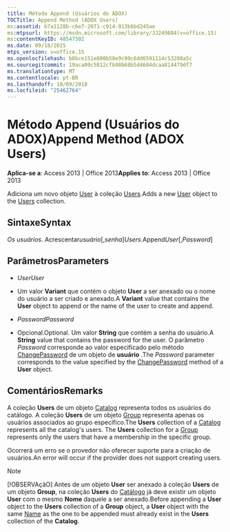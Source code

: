 ```yaml
---
title: Método Append (Usuários do ADOX)
TOCTitle: Append Method (ADOX Users)
ms:assetid: b7a1128b-c6e7-2071-c914-913b6bd245ae
ms:mtpsurl: https://msdn.microsoft.com/library/JJ249884(v=office.15)
ms:contentKeyID: 48547302
ms.date: 09/18/2015
mtps_version: v=office.15
ms.openlocfilehash: b8bce151e800b58e9c99c6dd6591114c53208a5c
ms.sourcegitcommit: 19aca09c5812cfb98b68b5d4604dcaa814479df7
ms.translationtype: MT
ms.contentlocale: pt-BR
ms.lasthandoff: 10/09/2018
ms.locfileid: "25462764"
---
```

# <a name="append-method-adox-users"></a><span data-ttu-id="35045-102">Método Append (Usuários do ADOX)</span><span class="sxs-lookup"><span data-stu-id="35045-102">Append Method (ADOX Users)</span></span>


<span data-ttu-id="35045-103">**Aplica-se a**: Access 2013 | Office 2013</span><span class="sxs-lookup"><span data-stu-id="35045-103">**Applies to**: Access 2013 | Office 2013</span></span>


<span data-ttu-id="35045-104">Adiciona um novo objeto [User](user-object-adox.md) à coleção [Users](users-collection-adox.md).</span><span class="sxs-lookup"><span data-stu-id="35045-104">Adds a new [User](user-object-adox.md) object to the [Users](users-collection-adox.md) collection.</span></span>

## <a name="syntax"></a><span data-ttu-id="35045-105">Sintaxe</span><span class="sxs-lookup"><span data-stu-id="35045-105">Syntax</span></span>

<span data-ttu-id="35045-106">*Os usuários*. Acrescentar*usuário*\[,*senha*\]</span><span class="sxs-lookup"><span data-stu-id="35045-106">*Users*.Append*User*\[,*Password*\]</span></span>

## <a name="parameters"></a><span data-ttu-id="35045-107">Parâmetros</span><span class="sxs-lookup"><span data-stu-id="35045-107">Parameters</span></span>

  - <span data-ttu-id="35045-108">*User*</span><span class="sxs-lookup"><span data-stu-id="35045-108">*User*</span></span>

  - <span data-ttu-id="35045-109">Um valor **Variant** que contém o objeto **User** a ser anexado ou o nome do usuário a ser criado e anexado.</span><span class="sxs-lookup"><span data-stu-id="35045-109">A **Variant** value that contains the **User** object to append or the name of the user to create and append.</span></span>

  - <span data-ttu-id="35045-110">*Password*</span><span class="sxs-lookup"><span data-stu-id="35045-110">*Password*</span></span>

  - <span data-ttu-id="35045-111">Opcional.</span><span class="sxs-lookup"><span data-stu-id="35045-111">Optional.</span></span> <span data-ttu-id="35045-112">Um valor **String** que contém a senha do usuário.</span><span class="sxs-lookup"><span data-stu-id="35045-112">A **String** value that contains the password for the user.</span></span> <span data-ttu-id="35045-113">O parâmetro *Password* corresponde ao valor especificado pelo método [ChangePassword](changepassword-method-adox.md) de um objeto de **usuário** .</span><span class="sxs-lookup"><span data-stu-id="35045-113">The *Password* parameter corresponds to the value specified by the [ChangePassword](changepassword-method-adox.md) method of a **User** object.</span></span>

## <a name="remarks"></a><span data-ttu-id="35045-114">Comentários</span><span class="sxs-lookup"><span data-stu-id="35045-114">Remarks</span></span>

<span data-ttu-id="35045-p102">A coleção **Users** de um objeto [Catalog](catalog-object-adox.md) representa todos os usuários do catálogo. A coleção **Users** de um objeto [Group](group-object-adox.md) representa apenas os usuários associados ao grupo específico.</span><span class="sxs-lookup"><span data-stu-id="35045-p102">The **Users** collection of a [Catalog](catalog-object-adox.md) represents all the catalog's users. The **Users** collection for a [Group](group-object-adox.md) represents only the users that have a membership in the specific group.</span></span>

<span data-ttu-id="35045-117">Ocorrerá um erro se o provedor não oferecer suporte para a criação de usuários.</span><span class="sxs-lookup"><span data-stu-id="35045-117">An error will occur if the provider does not support creating users.</span></span>


> [!NOTE]
> <P><span data-ttu-id="35045-118">[!OBSERVAçãO] Antes de um objeto <STRONG>User</STRONG> ser anexado à coleção <STRONG>Users</STRONG> de um objeto <STRONG>Group</STRONG>, na coleção <STRONG>Users</STRONG> do <A href="name-property-adox.md">Catálogo</A> já deve existir um objeto <STRONG>User</STRONG> com o mesmo <STRONG>Nome</STRONG> daquele a ser anexado.</span><span class="sxs-lookup"><span data-stu-id="35045-118">Before appending a <STRONG>User</STRONG> object to the <STRONG>Users</STRONG> collection of a <STRONG>Group</STRONG> object, a <STRONG>User</STRONG> object with the same <A href="name-property-adox.md">Name</A> as the one to be appended must already exist in the <STRONG>Users</STRONG> collection of the <STRONG>Catalog</STRONG>.</span></span></P>


